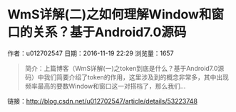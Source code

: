 # WmS详解(二)之如何理解Window和窗口的关系？基于Android7.0源码
作者：u012702547
日期：2016-11-19 22:29
浏览量：1657
> 简介：上篇博客（WmS详解(一)之token到底是什么？基于Android7.0源码）中我们简要介绍了token的作用，这里涉及到的概念非常多，其中出现频率最高的要数Window和窗口这一对搭档了，那么我们...

 链接：http://blog.csdn.net/u012702547/article/details/53223748
